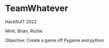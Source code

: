 # TeamWhatever
HackNJIT 2022

Minh, Brian, Richie


Objective: Create a game off Pygame and python

